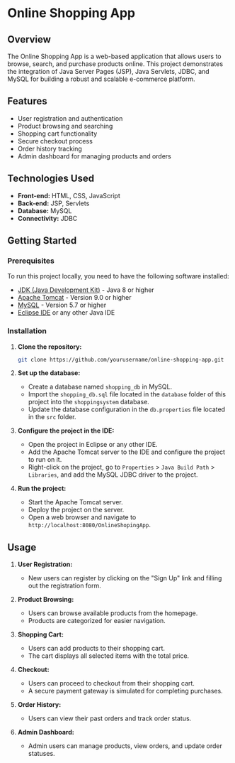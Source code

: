 
# Online Shopping App

## Overview

The Online Shopping App is a web-based application that allows users to browse, search, and purchase products online. This project demonstrates the integration of Java Server Pages (JSP), Java Servlets, JDBC, and MySQL for building a robust and scalable e-commerce platform.

## Features

- User registration and authentication
- Product browsing and searching
- Shopping cart functionality
- Secure checkout process
- Order history tracking
- Admin dashboard for managing products and orders

## Technologies Used

- **Front-end:** HTML, CSS, JavaScript
- **Back-end:** JSP, Servlets
- **Database:** MySQL
- **Connectivity:** JDBC

## Getting Started

### Prerequisites

To run this project locally, you need to have the following software installed:

- [JDK (Java Development Kit)](https://www.oracle.com/java/technologies/javase-jdk11-downloads.html) - Java 8 or higher
- [Apache Tomcat](https://tomcat.apache.org/download-90.cgi) - Version 9.0 or higher
- [MySQL](https://www.mysql.com/downloads/) - Version 5.7 or higher
- [Eclipse IDE](https://www.eclipse.org/downloads/) or any other Java IDE

### Installation

1. **Clone the repository:**

   ```bash
   git clone https://github.com/yourusername/online-shopping-app.git
   ```

2. **Set up the database:**

   - Create a database named `shopping_db` in MySQL.
   - Import the `shopping_db.sql` file located in the `database` folder of this project into the `shoppingsystem` database.
   - Update the database configuration in the `db.properties` file located in the `src` folder.

3. **Configure the project in the IDE:**

   - Open the project in Eclipse or any other IDE.
   - Add the Apache Tomcat server to the IDE and configure the project to run on it.
   - Right-click on the project, go to `Properties` > `Java Build Path` > `Libraries`, and add the MySQL JDBC driver to the project.

4. **Run the project:**

   - Start the Apache Tomcat server.
   - Deploy the project on the server.
   - Open a web browser and navigate to `http://localhost:8080/OnlineShopingApp`.

## Usage

1. **User Registration:**
   - New users can register by clicking on the "Sign Up" link and filling out the registration form.

2. **Product Browsing:**
   - Users can browse available products from the homepage.
   - Products are categorized for easier navigation.

3. **Shopping Cart:**
   - Users can add products to their shopping cart.
   - The cart displays all selected items with the total price.

4. **Checkout:**
   - Users can proceed to checkout from their shopping cart.
   - A secure payment gateway is simulated for completing purchases.

5. **Order History:**
   - Users can view their past orders and track order status.

6. **Admin Dashboard:**
   - Admin users can manage products, view orders, and update order statuses.
